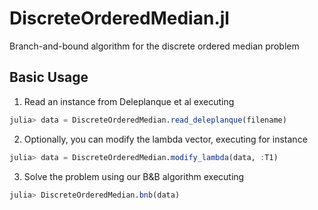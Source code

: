 # DiscreteOrderedMedian.jl
Branch-and-bound algorithm for the discrete ordered median problem

## Basic Usage
1. Read an instance from Deleplanque et al executing
```julia
julia> data = DiscreteOrderedMedian.read_deleplanque(filename)
```
2. Optionally, you can modify the lambda vector, executing for instance
```julia
julia> data = DiscreteOrderedMedian.modify_lambda(data, :T1)
```
3. Solve the problem using our B&B algorithm executing
```julia
julia> DiscreteOrderedMedian.bnb(data)
```
